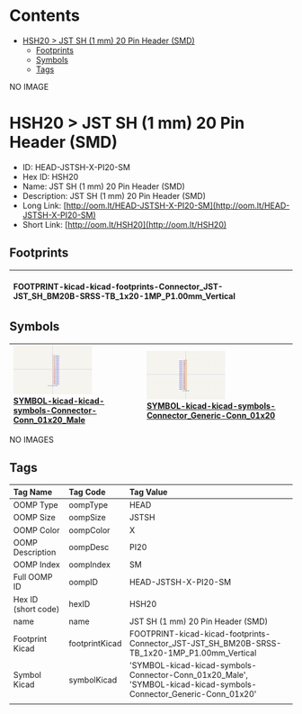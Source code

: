 



Contents
========

* [HSH20 > JST SH (1 mm) 20 Pin Header (SMD)](#hsh20--jst-sh-1-mm-20-pin-header-smd)
	* [Footprints](#footprints)
	* [Symbols](#symbols)
	* [Tags](#tags)
  
NO IMAGE  
# HSH20 > JST SH (1 mm) 20 Pin Header (SMD)

- ID: HEAD-JSTSH-X-PI20-SM
- Hex ID: HSH20
- Name: JST SH (1 mm) 20 Pin Header (SMD)
- Description: JST SH (1 mm) 20 Pin Header (SMD)
- Long Link: [http://oom.lt/HEAD-JSTSH-X-PI20-SM](http://oom.lt/HEAD-JSTSH-X-PI20-SM)
- Short Link: [http://oom.lt/HSH20](http://oom.lt/HSH20)

## Footprints
  

|![]()<br>FOOTPRINT-kicad-kicad-footprints-Connector_JST-JST_SH_BM20B-SRSS-TB_1x20-1MP_P1.00mm_Vertical|||
| :--- | :--- | :--- |

## Symbols
  

|[![](https://raw.githubusercontent.com/oomlout/oomlout_OOMP_eda_V2/main/SYMBOL/kicad/kicad-symbols/Connector/Conn_01x20_Male/image_140.png)<br>SYMBOL-kicad-kicad-symbols-Connector-Conn_01x20_Male](https://github.com/oomlout/oomlout_OOMP_eda_V2/tree/main/SYMBOL/kicad/kicad-symbols/Connector/Conn_01x20_Male/)|[![](https://raw.githubusercontent.com/oomlout/oomlout_OOMP_eda_V2/main/SYMBOL/kicad/kicad-symbols/Connector_Generic/Conn_01x20/image_140.png)<br>SYMBOL-kicad-kicad-symbols-Connector_Generic-Conn_01x20](https://github.com/oomlout/oomlout_OOMP_eda_V2/tree/main/SYMBOL/kicad/kicad-symbols/Connector_Generic/Conn_01x20/)||
| :--- | :--- | :--- |
  
NO IMAGES  
## Tags
  

|Tag Name|Tag Code|Tag Value|
| :--- | :--- | :--- |
|OOMP Type|oompType|HEAD|
|OOMP Size|oompSize|JSTSH|
|OOMP Color|oompColor|X|
|OOMP Description|oompDesc|PI20|
|OOMP Index|oompIndex|SM|
|Full OOMP ID|oompID|HEAD-JSTSH-X-PI20-SM|
|Hex ID (short code)|hexID|HSH20|
|name|name|JST SH (1 mm) 20 Pin Header (SMD)|
|Footprint Kicad|footprintKicad|FOOTPRINT-kicad-kicad-footprints-Connector_JST-JST_SH_BM20B-SRSS-TB_1x20-1MP_P1.00mm_Vertical|
|Symbol Kicad|symbolKicad|'SYMBOL-kicad-kicad-symbols-Connector-Conn_01x20_Male', 'SYMBOL-kicad-kicad-symbols-Connector_Generic-Conn_01x20'|
||||
